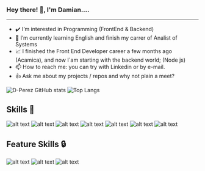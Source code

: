 ### Hey there! 👋, I'm Damian....
--------------------- 
- :heavy_check_mark: I’m interested in Programming (FrontEnd & Backend)
- :pushpin: I’m currently learning English and finish my carrer of Analist of Systems
- :chart_with_upwards_trend: I finished the Front End Developer career a few months ago (Acamica), and now I´am starting with the backend world; (Node js) 
- 📫 How to reach me: you can try with Linkedin or by e-mail. 
- :+1: Ask me about my projects / repos and why not plain a meet?



![D-Perez GitHub stats](https://github-readme-stats.vercel.app/api?username=D-Perez85&hide=stars&count_private=true&show_icons=true&theme=dark&border_radius=20px)
![Top Langs](https://github-readme-stats.vercel.app/api/top-langs/?username=D-Perez85&layout=compact&theme=dark&border_radius=20px)


Skills :briefcase:
--------------------- 
![alt text](https://camo.githubusercontent.com/d63d473e728e20a286d22bb2226a7bf45a2b9ac6c72c59c0e61e9730bfe4168c/68747470733a2f2f696d672e736869656c64732e696f2f62616467652f48544d4c352d4533344632363f7374796c653d666f722d7468652d6261646765266c6f676f3d68746d6c35266c6f676f436f6c6f723d7768697465)
![alt text](https://camo.githubusercontent.com/3a0f693cfa032ea4404e8e02d485599bd0d192282b921026e89d271aaa3d7565/68747470733a2f2f696d672e736869656c64732e696f2f62616467652f435353332d3135373242363f7374796c653d666f722d7468652d6261646765266c6f676f3d63737333266c6f676f436f6c6f723d7768697465)
![alt text](https://camo.githubusercontent.com/268ac512e333b69600eb9773a8f80b7a251f4d6149642a50a551d4798183d621/68747470733a2f2f696d672e736869656c64732e696f2f62616467652f52656163742d3230323332413f7374796c653d666f722d7468652d6261646765266c6f676f3d7265616374266c6f676f436f6c6f723d363144414642)
![alt text](https://camo.githubusercontent.com/9d07c04bdd98c662d5df9d4e1cc1de8446ffeaebca330feb161f1fb8e1188204/68747470733a2f2f696d672e736869656c64732e696f2f62616467652f4a6176615363726970742d4637444631453f7374796c653d666f722d7468652d6261646765266c6f676f3d6a617661736372697074266c6f676f436f6c6f723d626c61636b)
![alt text](https://camo.githubusercontent.com/89428eb68885a27fa400ef497796727f6485513fdc1f9d47a08194f0441088ec/68747470733a2f2f696d672e736869656c64732e696f2f62616467652f5374796c6564253230436f6d706f6e656e74732d6430366562653f7374796c653d666f722d7468652d6261646765266c6f676f3d7374796c65642d636f6d706f6e656e7473266c6f676f436f6c6f723d7768697465)
![alt text](https://camo.githubusercontent.com/1b02cb2077311ad1f8f2973308227f0efa706a13caf69ab47cc0bb3c3c611fbd/68747470733a2f2f696d672e736869656c64732e696f2f62616467652f547970657363726970742d3266373463303f7374796c653d666f722d7468652d6261646765266c6f676f3d74797065736372697074266c6f676f436f6c6f723d7768697465)
![alt text](https://camo.githubusercontent.com/8849f369ac031cc842a4ab4248c7f7db6a4b593cad1f2d1c01d3aeb6f0f8dca7/68747470733a2f2f696d672e736869656c64732e696f2f62616467652f536173732d4343363639393f7374796c653d666f722d7468652d6261646765266c6f676f3d73617373266c6f676f436f6c6f723d7768697465)


Feature Skills :lock:
--------------------- 


![alt text](https://camo.githubusercontent.com/dfc69d704694f22168bea3d84584663777fa5301dcad5bbcb5459b336da8d554/68747470733a2f2f696d672e736869656c64732e696f2f62616467652f4e6f64652e6a732d3433383533443f7374796c653d666f722d7468652d6261646765266c6f676f3d6e6f64652e6a73266c6f676f436f6c6f723d7768697465)
![alt text](https://camo.githubusercontent.com/6f61ce982d7a61713d63c947148300012945bd4a4cafb8b9313e2426c5a1f273/68747470733a2f2f696d672e736869656c64732e696f2f62616467652f457870726573732e6a732d3430344435393f7374796c653d666f722d7468652d6261646765)
![alt text](https://camo.githubusercontent.com/72e92f69f36703548704a9eeda2a9889c2756b5e08f01a9aec6e658c148d014e/68747470733a2f2f696d672e736869656c64732e696f2f62616467652f4d6f6e676f44422d3445413934423f7374796c653d666f722d7468652d6261646765266c6f676f3d6d6f6e676f6462266c6f676f436f6c6f723d7768697465
)


<!--
[![Readme Card](https://github-readme-stats.vercel.app/api/pin/?username=D-Perez85&repo=Reward_Store&theme=dark&border_radius=20px)](https://github.com/D-Perez85/Reward_Store.git)
[![Readme Card](https://github-readme-stats.vercel.app/api/pin/?username=D-Perez85&repo=Proyecto_Gifos&theme=dark&border_radius=20px)](https://github.com/D-Perez85/Proyecto_Gifos.git)
[![Readme Card](https://github-readme-stats.vercel.app/api/pin/?username=D-Perez85&repo=Reserva_Hoteles&theme=dark&border_radius=20px)](https://github.com/D-Perez85/Reserva_Hoteles.git)
[![Readme Card](https://github-readme-stats.vercel.app/api/pin/?username=D-Perez85&repo=Podcast_Chanel&theme=dark&border_radius=20px)](https://github.com/D-Perez85/Podcast_Chanel.git)

https://github.com/D-Perez85/Podcast_Chanel.git
<a background="red" href="https://github.com/D-Perez85/github-readme-stats">
  <img align="center" src="https://github-readme-stats.vercel.app/api?username=D-Perez85&hide=stars&count_private=true&show_icons=true)](https://github.com/D-Perez85/github-readme-stats" />
</a>
<a href="https://github.com/D-Perez85/github-readme-stats">
  <img align="center" src="https://github-readme-stats.vercel.app/api/top-langs/?username=D-Perez85&layout=compact" />
</a>
-->

